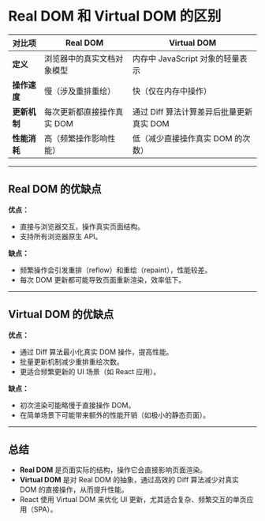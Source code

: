 # Real DOM 和 Virtual DOM 的区别

| 对比项         | Real DOM                         | Virtual DOM                          |
|----------------|----------------------------------|---------------------------------------|
| **定义**       | 浏览器中的真实文档对象模型       | 内存中 JavaScript 对象的轻量表示       |
| **操作速度**   | 慢（涉及重排重绘）               | 快（仅在内存中操作）                   |
| **更新机制**   | 每次更新都直接操作真实 DOM       | 通过 Diff 算法计算差异后批量更新真实 DOM |
| **性能消耗**   | 高（频繁操作影响性能）           | 低（减少直接操作真实 DOM 的次数）      |

---

## Real DOM 的优缺点

**优点：**

- 直接与浏览器交互，操作真实页面结构。
- 支持所有浏览器原生 API。

**缺点：**

- 频繁操作会引发重排（reflow）和重绘（repaint），性能较差。
- 每次 DOM 更新都可能导致页面重新渲染，效率低下。

---

## Virtual DOM 的优缺点

**优点：**

- 通过 Diff 算法最小化真实 DOM 操作，提高性能。
- 批量更新机制减少重排重绘次数。
- 更适合频繁更新的 UI 场景（如 React 应用）。

**缺点：**

- 初次渲染可能略慢于直接操作 DOM。
- 在简单场景下可能带来额外的性能开销（如极小的静态页面）。

---

## 总结

- **Real DOM** 是页面实际的结构，操作它会直接影响页面渲染。
- **Virtual DOM** 是对 Real DOM 的抽象，通过高效的 Diff 算法减少对真实 DOM 的直接操作，从而提升性能。
- React 使用 Virtual DOM 来优化 UI 更新，尤其适合复杂、频繁交互的单页应用（SPA）。
